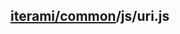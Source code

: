 [iterami/common](https://github.com/iterami/Docs.htm/blob/gh-pages/common/README.md)/js/uri.js
----------------------------------------------------------------------------------------------
